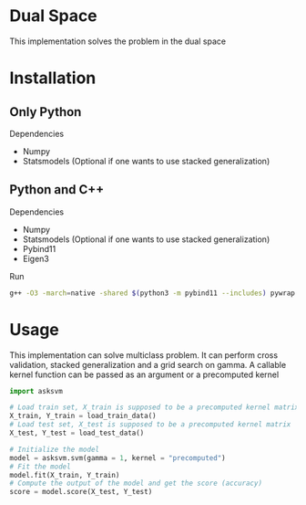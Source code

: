 # Dual Space

This implementation solves the problem in the dual space

# Installation

## Only Python
Dependencies
- Numpy
- Statsmodels (Optional if one wants to use stacked generalization)

## Python and C++
Dependencies
- Numpy
- Statsmodels (Optional if one wants to use stacked generalization)
- Pybind11
- Eigen3

Run
```bash
g++ -O3 -march=native -shared $(python3 -m pybind11 --includes) pywrap.cpp svm.cpp -o asksvm_utils.so
```

# Usage
This implementation can solve multiclass problem. It can perform cross validation, stacked generalization and a grid search on gamma. A callable kernel function can be passed as an argument or a precomputed kernel
```python
import asksvm

# Load train set, X_train is supposed to be a precomputed kernel matrix
X_train, Y_train = load_train_data()
# Load test set, X_test is supposed to be a precomputed kernel matrix
X_test, Y_test = load_test_data()

# Initialize the model
model = asksvm.svm(gamma = 1, kernel = "precomputed")
# Fit the model
model.fit(X_train, Y_train)
# Compute the output of the model and get the score (accuracy)
score = model.score(X_test, Y_test)
```